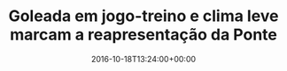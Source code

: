 ---
layout: post
title: "Goleada em jogo-treino e clima leve marcam a reapresentação da Ponte"
date: 2016-10-18T13:24:00+00:00
external_link: "http://globoesporte.globo.com/sp/campinas-e-regiao/futebol/times/ponte-preta/noticia/2016/10/goleada-em-jogo-treino-e-clima-leve-marcam-reapresentacao-da-ponte.html"
categories: news globo.com
---